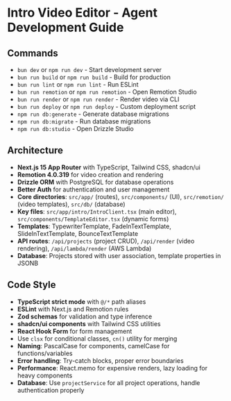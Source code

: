 # Intro Video Editor - Agent Development Guide

## Commands
- `bun dev` or `npm run dev` - Start development server
- `bun run build` or `npm run build` - Build for production
- `bun run lint` or `npm run lint` - Run ESLint
- `bun run remotion` or `npm run remotion` - Open Remotion Studio
- `bun run render` or `npm run render` - Render video via CLI
- `bun run deploy` or `npm run deploy` - Custom deployment script
- `npm run db:generate` - Generate database migrations
- `npm run db:migrate` - Run database migrations
- `npm run db:studio` - Open Drizzle Studio

## Architecture
- **Next.js 15 App Router** with TypeScript, Tailwind CSS, shadcn/ui
- **Remotion 4.0.319** for video creation and rendering
- **Drizzle ORM** with PostgreSQL for database operations
- **Better Auth** for authentication and user management
- **Core directories**: `src/app/` (routes), `src/components/` (UI), `src/remotion/` (video templates), `src/db/` (database)
- **Key files**: `src/app/intro/IntroClient.tsx` (main editor), `src/components/TemplateEditor.tsx` (dynamic forms)
- **Templates**: TypewriterTemplate, FadeInTextTemplate, SlideInTextTemplate, BounceTextTemplate
- **API routes**: `/api/projects` (project CRUD), `/api/render` (video rendering), `/api/lambda/render` (AWS Lambda)
- **Database**: Projects stored with user association, template properties in JSONB

## Code Style
- **TypeScript strict mode** with `@/*` path aliases
- **ESLint** with Next.js and Remotion rules
- **Zod schemas** for validation and type inference
- **shadcn/ui components** with Tailwind CSS utilities
- **React Hook Form** for form management
- Use `clsx` for conditional classes, `cn()` utility for merging
- **Naming**: PascalCase for components, camelCase for functions/variables
- **Error handling**: Try-catch blocks, proper error boundaries
- **Performance**: React.memo for expensive renders, lazy loading for heavy components
- **Database**: Use `projectService` for all project operations, handle authentication properly

